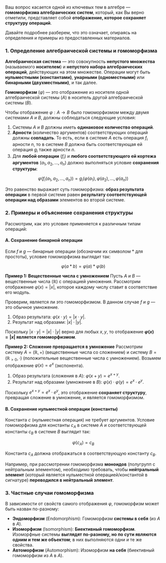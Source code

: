 Ваш вопрос касается одной из ключевых тем в алгебре — **гомоморфизма алгебраических систем**, который, как Вы верно отметили, представляет собой **отображение, которое сохраняет структуру операций**.

Давайте подробнее разберем, что это означает, опираясь на определения и примеры из предоставленных материалов.

### 1. Определение алгебраической системы и гомоморфизма

**Алгебраическая система** — это совокупность **непустого множества** (называемого **носителем**) и **непустого набора алгебраических операций**, действующих на этом множестве. Операции могут быть **нульместными (константами)**, **унарными (одноместными)** или **бинарными (двухместными)**, и так далее.

**Гомоморфизм** ($\varphi$) — это отображение из носителя одной алгебраической системы ($A$) в носитель другой алгебраической системы ($B$).

Чтобы отображение $\varphi: A \to B$ было гомоморфизмом между двумя системами $A$ и $B$, должны соблюдаться следующие условия:

1. Системы $A$ и $B$ должны иметь **одинаковое количество операций**.
2. **Арности** (количество аргументов) соответствующих операций должны **совпадать**. То есть, если в системе $A$ есть операция $f_i$ арности $n$, то в системе $B$ должна быть соответствующая ей операция $g_i$ также арности $n$.
3. Для **любой операции** ($f_i$) и **любого соответствующего ей кортежа аргументов** ($a_1, a_2, \ldots, a_n$) должно выполняться условие **сохранения структуры**:

$$ \varphi(f_i(a_1, a_2, \ldots, a_n)) = g_i(\varphi(a_1), \varphi(a_2), \ldots, \varphi(a_n)) $$

Это равенство выражает суть гомоморфизма: **образ результата операции** в первой системе равен **результату соответствующей операции над образами** элементов во второй системе.

### 2. Примеры и объяснение сохранения структуры

Рассмотрим, как это условие применяется к различным типам операций:

#### A. Сохранение бинарной операции

Если $f$ и $g$ — бинарные операции (обозначим их символом $\ast$ для простоты), условие гомоморфизма выглядит так:

$$ \varphi(a \ast b) = \varphi(a) \ast \varphi(b) $$

**Пример 1: Вещественные числа с умножением** Пусть $A$ и $B$ — вещественные числа ($\mathbb{R}$) с операцией умножения. Рассмотрим отображение $\varphi(x) = |x|$, которое каждому числу ставит в соответствие его модуль.

Проверим, является ли это гомоморфизмом. В данном случае $f$ и $g$ — это обычное умножение.

1. Образ результата: $\varphi(x \cdot y) = |x \cdot y|$.
2. Результат над образами: $|x| \cdot |y|$.

Поскольку $|x \cdot y| = |x| \cdot |y|$ верно для любых $x, y$, то отображение **$\varphi(x) = |x|$ является гомоморфизмом**.

**Пример 2: Сложение превращается в умножение** Рассмотрим систему $A = (\mathbb{R}, +)$ (вещественные числа со сложением) и систему $B = (\mathbb{R}_{>0}, \cdot)$ (положительные вещественные числа с умножением). Возьмем отображение $\varphi(x) = e^x$ (экспонента).

1. Образ результата (сложения в $A$): $\varphi(x + y) = e^{x+y}$.
2. Результат над образами (умножение в $B$): $\varphi(x) \cdot \varphi(y) = e^x \cdot e^y$.

Поскольку $e^{x+y} = e^x \cdot e^y$, это отображение **сохраняет структуру**, превращая сложение в умножение, и является гомоморфизмом.

#### B. Сохранение нульместной операции (константы)

Константа $c$ (нульместная операция) не требует аргументов. Условие гомоморфизма для константы $c_A$ в системе $A$ и соответствующей константы $c_B$ в системе $B$ выглядит так:

$$ \varphi(c_A) = c_B $$

Константа $c_A$ должна отображаться в соответствующую константу $c_B$.

Например, при рассмотрении гомоморфизма **моноидов** (полугрупп с нейтральным элементом), необходимо требовать, чтобы **нейтральный элемент** (который является нульместной операцией/константой в сигнатуре) **переводился в нейтральный элемент**.

### 3. Частные случаи гомоморфизма

В зависимости от свойств самого отображения $\varphi$, гомоморфизм может быть назван по-разному:

- **Эндоморфизм** (Endomorphism): Гомоморфизм **системы в себя** (из $A$ в $A$).
- **Изоморфизм** (Isomorphism): **Биективный гомоморфизм**. Изоморфные системы **выглядят по-разному, но по сути являются одним и тем же объектом**; в них выполняются одни и те же свойства.
- **Автоморфизм** (Automorphism): Изоморфизм **на себя** (биективный гомоморфизм из $A$ в $A$).